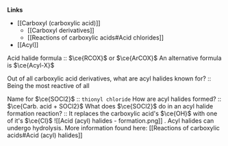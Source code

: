 **Links**
- [[Carboxyl (carboxylic acid)]] 
	- [[Carboxyl derivatives]] 
	- [[Reactions of carboxylic acids#Acid chlorides]] 
- [[Acyl]] 

Acid halide formula :: $\ce{RCOX}$ or $\ce{ArCOX}$ 
An alternative formula is $\ce{Acyl-X}$

Out of all carboxylic acid derivatives, what are acyl halides known for? :: Being the most reactive of all

Name for $\ce{SOCl2}$ :: `thionyl chloride`
How are acyl halides formed? :: $\ce{Carb. acid + SOCl2}$
What does $\ce{SOCl2}$ do in an acyl halide formation reaction? :: It replaces the carboxylic acid's $\ce{OH}$ with one of it's $\ce{Cl}$
![[Acid (acyl) halides - formation.png]]
.
Acyl halides can undergo hydrolysis. More information found here: [[Reactions of carboxylic acids#Acid (acyl) halides]]
